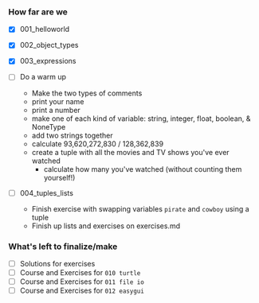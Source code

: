 ### How far are we
- [X] 001_helloworld
- [X] 002_object_types
- [X] 003_expressions

- [ ] Do a warm up
    * Make the two types of comments
    * print your name
    * print a number
    * make one of each kind of variable: string, integer, float, boolean, & NoneType
    * add two strings together
    * calculate 93,620,272,830 / 128,362,839
    * create a tuple with all the movies and TV shows you've ever watched
        * calculate how many you've watched (without counting them yourself!)
- [ ] 004_tuples_lists
    * Finish exercise with swapping variables `pirate` and `cowboy` using a tuple
    * Finish up lists and exercises on exercises.md


### What's left to finalize/make

- [ ] Solutions for exercises
- [ ] Course and Exercises for `010 turtle`
- [ ] Course and Exercises for `011 file io`
- [ ] Course and Exercises for `012 easygui`
